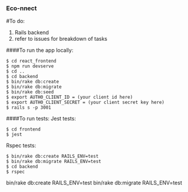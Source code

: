 ### Eco-nnect

#To do:
1. Rails backend
2. refer to issues for breakdown of tasks

####To run the app locally:
```
$ cd react_frontend
$ npm run devserve
$ cd ..
$ cd backend
$ bin/rake db:create
$ bin/rake db:migrate
$ bin/rake db:seed
$ export AUTH0_CLIENT_ID = (your client id here)
$ export AUTH0_CLIENT_SECRET = (your client secret key here)
$ rails s -p 3001
```

####To run tests:
Jest tests:
```
$ cd frontend
$ jest
```
Rspec tests:
```
$ bin/rake db:create RAILS_ENV=test
$ bin/rake db:migrate RAILS_ENV=test
$ cd backend
$ rspec
```


bin/rake db:create RAILS_ENV=test
bin/rake db:migrate RAILS_ENV=test
